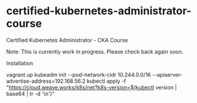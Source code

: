 # certified-kubernetes-administrator-course
Certified Kubernetes Administrator - CKA Course

Note: This is currently work in progress. Please check back again soon.

Installation

vagrant up
kubeadm init --pod-network-cidr 10.244.0.0/16 --apiserver-advertise-address=192.168.56.2
kubectl apply -f "https://cloud.weave.works/k8s/net?k8s-version=$(kubectl version | base64 | tr -d '\n')"
